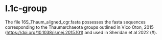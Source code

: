 # I.1c-group
The file 16S_Thaum_aligned_cgr.fasta possesses the fasta sequences corresponding to the Thaumarchaeota groups outlined in Vico Oton, 2015 (https://doi.org/10.1038/ismej.2015.101) and used in Sheridan et al 2022 (#). 
